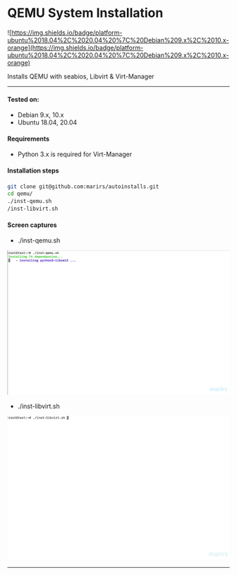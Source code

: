 QEMU System Installation
===========================
![https://img.shields.io/badge/platform-ubuntu%2018.04%2C%2020.04%20%7C%20Debian%209.x%2C%2010.x-orange](https://img.shields.io/badge/platform-ubuntu%2018.04%2C%2020.04%20%7C%20Debian%209.x%2C%2010.x-orange)

Installs QEMU with seabios, Libvirt & Virt-Manager

---

#### Tested on:
- Debian 9.x, 10.x
- Ubuntu 18.04, 20.04

#### Requirements
- Python 3.x is required for Virt-Manager

#### Installation steps

```bash
git clone git@github.com:marirs/autoinstalls.git
cd qemu/
./inst-qemu.sh
/inst-libvirt.sh
```

#### Screen captures

- ./inst-qemu.sh

![qemu](docs/inst-qemu.gif)

- ./inst-libvirt.sh

![libvirt](docs/inst-libvirt.gif)

---
